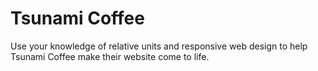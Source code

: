 # Tsunami Coffee
Use your knowledge of relative units and responsive web design to help Tsunami Coffee make their website come to life.